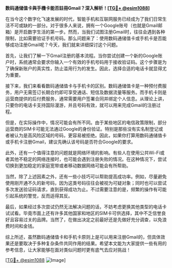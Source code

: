 **数码通储值卡與手機卡能否註冊Gmail？深入解析！[[TG💪+ @esim1088](https://t.me/s/esim1088)]**

在当今这个数字化飞速发展的时代，智能手机和互联网服务已经成为了我们日常生活不可或缺的一部分。对于很多人来说，拥有一个Google账号（也就是Gmail邮箱）是开启数字生活的第一步。然而，当我们试图注册Gmail时，往往会遇到各种限制，比如需要验证手机号码。那么问题来了：使用数码通储值卡或手机卡是否能够成功注册Gmail呢？今天，我们就来详细探讨这个问题。

首先，让我们了解一下Gmail注册的基本流程。当你尝试创建一个新的Google账户时，系统通常会要求你输入一个有效的手机号码用于接收验证码。这个步骤是为了确保新账户的真实性，防止滥用行为的发生。因此，选择合适的电话卡就显得尤为重要。

接下来，我们来看看数码通储值卡与手机卡的区别。数码通储值卡是一种预付费服务，用户无需签订长期合约即可享受通话、短信及数据流量等服务。而手机卡则是运营商提供的后付费服务，通常需要用户签署合同并绑定个人信息。从理论上讲，只要你的电话卡支持国际漫游，并且号码有效，就可以用来完成Gmail的注册过程。

但是，在实际操作中，情况可能会有所不同。由于某些地区的电信政策限制，部分运营商的SIM卡可能无法通过Google的身份验证。特别是那些没有实名制登记或者被认为是高风险区域的号码，更容易被拒绝。因此，如果你打算用数码通储值卡或手机卡注册Gmail，建议先确认该号码是否符合Google的要求。

此外，还有一个值得注意的问题就是网络环境的影响。有些人在使用公共Wi-Fi或者其他不稳定的网络连接时，也可能会遇到注册失败的情况。在这种情况下，尝试切换到更加稳定的家庭宽带或者移动数据网络可能会有所帮助。

当然，除了上述因素之外，还有一些小技巧可以帮助提高成功率。例如，尽量避免使用刚开通不久的新号码，因为这类号码往往会被视为可疑对象；同时也可以尝试多次发送验证码请求，直到获得成功为止。不过需要注意的是，频繁的操作有可能引起系统的警觉，反而适得其反。

最后，如果经过多次尝试仍然无法解决问题的话，不妨考虑更换其他类型的电话卡试试看。毕竟市面上还有许多其他国家和地区的SIM卡可供选择，其中不乏信誉良好且容易过关的品牌。当然了，在做出决定之前最好还是先做好充分调查，以免浪费时间和金钱。

综上所述，虽然数码通储值卡和手机卡原则上是可以用来注册Gmail的，但具体效果还是要取决于多种复杂条件共同作用的结果。希望本文能为大家提供一些有用的参考信息，让大家能够在面对类似问题时更有底气去应对挑战！

[[TG💪+ @esim1088](https://t.me/s/esim1088) ![Image](https://i.postimg.cc/4NQfJmqS/Snipaste-2025-05-13-00-14-12.png)]